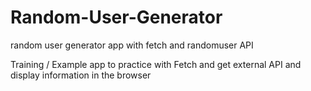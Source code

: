 # Random-User-Generator
random user generator app with fetch and randomuser API

Training / Example app to practice with Fetch and get external API and display information in the browser
